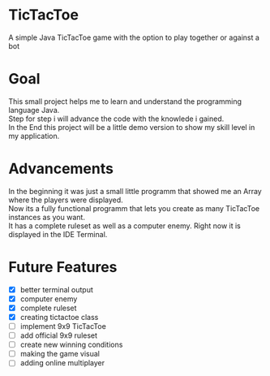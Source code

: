 # TicTacToe
A simple Java TicTacToe game with the option to play together or against a bot
# Goal
This small project helps me to learn and understand the programming language Java.  
Step for step i will advance the code with the knowlede i gained.  
In the End this project will be a little demo version to show my skill level in my application.  
# Advancements
In the beginning it was just a small little programm that showed me an Array where the players were displayed.  
Now its a fully functional programm that lets you create as many TicTacToe instances as you want.  
It has a complete ruleset as well as a computer enemy. Right now it is displayed in the IDE Terminal.
# Future Features

- [x] better terminal output
- [x] computer enemy
- [x] complete ruleset
- [x] creating tictactoe class
- [ ] implement 9x9 TicTacToe
- [ ] add official 9x9 ruleset
- [ ] create new winning conditions
- [ ] making the game visual
- [ ] adding online multiplayer
